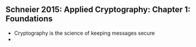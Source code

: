 ## Schneier 2015: Applied Cryptography: Chapter 1: Foundations

* Cryptography is the science of keeping messages secure
* 
